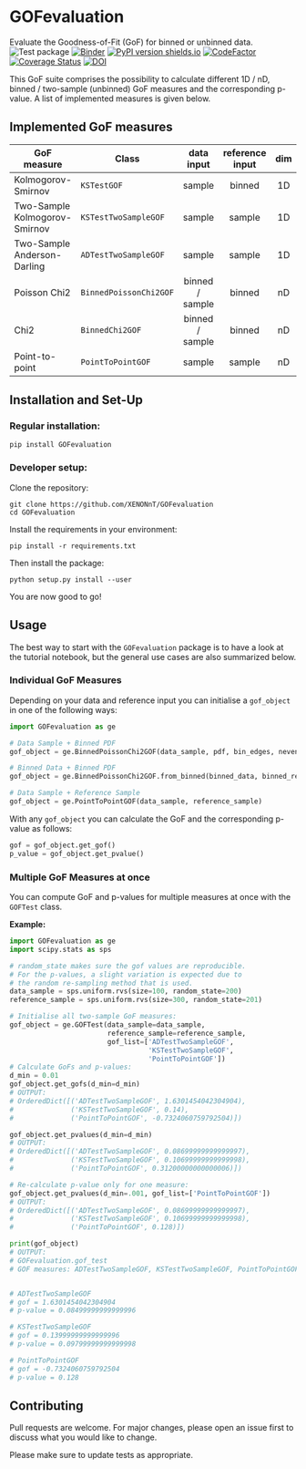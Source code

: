 # GOFevaluation
Evaluate the Goodness-of-Fit (GoF) for binned or unbinned data.  
![Test package](https://github.com/XENONnT/GOFevaluation/actions/workflows/python-package.yml/badge.svg)
[![Binder](https://mybinder.org/badge_logo.svg)](https://mybinder.org/v2/gh/XENONnT/GOFevaluation/HEAD)
[![PyPI version shields.io](https://img.shields.io/pypi/v/GOFevaluation.svg)](https://pypi.python.org/pypi/GOFevaluation/)
[![CodeFactor](https://www.codefactor.io/repository/github/xenonnt/gofevaluation/badge)](https://www.codefactor.io/repository/github/xenonnt/gofevaluation)
[![Coverage Status](https://coveralls.io/repos/github/XENONnT/GOFevaluation/badge.svg?branch=master)](https://coveralls.io/github/XENONnT/GOFevaluation?branch=master) 
[![DOI](https://zenodo.org/badge/DOI/10.5281/zenodo.5626909.svg)](https://doi.org/10.5281/zenodo.5626909)

This GoF suite comprises the possibility to calculate different 1D / nD, binned / two-sample (unbinned) GoF measures and the corresponding p-value. A list of implemented measures is given below. 

 
## Implemented GoF measures
| GoF measure                   | Class                     |    data input   | reference input | dim |
|-------------------------------|---------------------------|:---------------:|:---------------:|:---:|
| Kolmogorov-Smirnov            | `KSTestGOF`               |      sample     |      binned     |  1D |
| Two-Sample Kolmogorov-Smirnov | `KSTestTwoSampleGOF`      |      sample     |      sample     |  1D |
| Two-Sample Anderson-Darling   | `ADTestTwoSampleGOF`      |      sample     |      sample     |  1D |
| Poisson Chi2                  | `BinnedPoissonChi2GOF`    | binned / sample |      binned     |  nD |
| Chi2                          | `BinnedChi2GOF`           | binned / sample |      binned     |  nD |
| Point-to-point                | `PointToPointGOF`         |      sample     |      sample     |  nD |


## Installation and Set-Up

### Regular installation:
```
pip install GOFevaluation
```

### Developer setup:
Clone the repository:

```
git clone https://github.com/XENONnT/GOFevaluation
cd GOFevaluation
```
Install the requirements in your environment:
```
pip install -r requirements.txt
```

Then install the package:
```
python setup.py install --user
```
You are now good to go!

## Usage
The best way to start with the `GOFevaluation` package is to have a look at the tutorial notebook, but the general use cases are also summarized below.
### Individual GoF Measures
Depending on your data and reference input you can initialise a `gof_object` in one of the following ways:
```python
import GOFevaluation as ge

# Data Sample + Binned PDF
gof_object = ge.BinnedPoissonChi2GOF(data_sample, pdf, bin_edges, nevents_expected)

# Binned Data + Binned PDF
gof_object = ge.BinnedPoissonChi2GOF.from_binned(binned_data, binned_reference)

# Data Sample + Reference Sample
gof_object = ge.PointToPointGOF(data_sample, reference_sample)
```

With any `gof_object` you can calculate the GoF and the corresponding p-value as follows:
```python
gof = gof_object.get_gof()
p_value = gof_object.get_pvalue()
```

### Multiple GoF Measures at once
You can compute GoF and p-values for multiple measures at once with the `GOFTest` class. 

**Example:**
```python
import GOFevaluation as ge
import scipy.stats as sps

# random_state makes sure the gof values are reproducible.
# For the p-values, a slight variation is expected due to
# the random re-sampling method that is used.
data_sample = sps.uniform.rvs(size=100, random_state=200)
reference_sample = sps.uniform.rvs(size=300, random_state=201)

# Initialise all two-sample GoF measures:
gof_object = ge.GOFTest(data_sample=data_sample, 
                        reference_sample=reference_sample,
                        gof_list=['ADTestTwoSampleGOF', 
                                  'KSTestTwoSampleGOF', 
                                  'PointToPointGOF'])
# Calculate GoFs and p-values:
d_min = 0.01
gof_object.get_gofs(d_min=d_min)
# OUTPUT:
# OrderedDict([('ADTestTwoSampleGOF', 1.6301454042304904),
#              ('KSTestTwoSampleGOF', 0.14),
#              ('PointToPointGOF', -0.7324060759792504)])

gof_object.get_pvalues(d_min=d_min)
# OUTPUT:
# OrderedDict([('ADTestTwoSampleGOF', 0.08699999999999997),
#              ('KSTestTwoSampleGOF', 0.10699999999999998),
#              ('PointToPointGOF', 0.31200000000000006)])

# Re-calculate p-value only for one measure:
gof_object.get_pvalues(d_min=.001, gof_list=['PointToPointGOF'])
# OUTPUT:
# OrderedDict([('ADTestTwoSampleGOF', 0.08699999999999997),
#              ('KSTestTwoSampleGOF', 0.10699999999999998),
#              ('PointToPointGOF', 0.128)])

print(gof_object)
# OUTPUT:
# GOFevaluation.gof_test
# GOF measures: ADTestTwoSampleGOF, KSTestTwoSampleGOF, PointToPointGOF


# ADTestTwoSampleGOF
# gof = 1.6301454042304904
# p-value = 0.08499999999999996

# KSTestTwoSampleGOF
# gof = 0.13999999999999996
# p-value = 0.09799999999999998

# PointToPointGOF
# gof = -0.7324060759792504
# p-value = 0.128
```




## Contributing
Pull requests are welcome. For major changes, please open an issue first to discuss what you would like to change.

Please make sure to update tests as appropriate.
